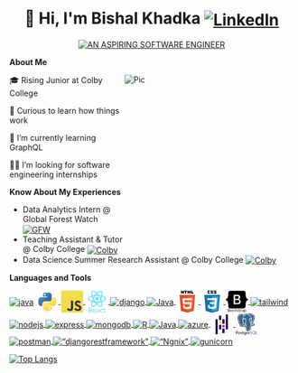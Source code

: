 <h1 align="center">👋 Hi, I'm Bishal Khadka <a href="https://www.linkedin.com/in/khadka-bishal/"><img align="center" src="https://upload.wikimedia.org/wikipedia/commons/thumb/c/ca/LinkedIn_logo_initials.png/640px-LinkedIn_logo_initials.png" alt="LinkedIn" height="25" width="25" /></a> </h1> 

<p align = "center"> <a align="center" href="https://git.io/typing-svg"><img src="https://readme-typing-svg.herokuapp.com?font=Fira+Code&size=25&duration=2500&pause=350&width=435&lines=AN+ASPIRING+SOFTWARE+ENGINEER" alt="AN ASPIRING SOFTWARE ENGINEER" /></a> </p>

**About Me**

<a>
<img align="right" src="https://miro.medium.com/max/628/1*bNJu2vdL40kXkBgi9Tl0ew.png" alt="Pic" height="300" width="300" />
</a>

🎓 Rising Junior at Colby College

🤔 Curious to learn how things work

🌱 I’m currently learning GraphQL

👨‍💻  I’m looking for software engineering internships

**Know About My Experiences**
- Data Analytics Intern @ Global Forest Watch <a href="https://www.globalforestwatch.org"><img align="center" src="https://content.globalforestwatch.org/wp-content/uploads/2020/06/Group-11@2x-1.png" alt="GFW" height="40" width="40" /></a> </h1>
- Teaching Assistant & Tutor @ Colby College <a href="https://www.colby.edu"><img align="center" src="https://upload.wikimedia.org/wikipedia/en/thumb/2/27/Colby_College_seal.svg/800px-Colby_College_seal.svg.png" alt="Colby" height="40" width="40" /></a> </h1> 
- Data Science Summer Research Assistant @ Colby College <a href="https://www.colby.edu/research/"><img align="center" src="https://upload.wikimedia.org/wikipedia/en/thumb/2/27/Colby_College_seal.svg/800px-Colby_College_seal.svg.png" alt="Colby" height="40" width="40" /></a> </h1>  

**Languages and Tools**

<a href="https://www.java.com/en/" target="_blank" rel="noreferrer"> <img align="center" src="https://1000logos.net/wp-content/uploads/2020/09/Java-Logo.png" alt="java" width="70" height="40"/></a>
</a>
<a href="https://www.python.org" target="blank">
<img align="center" src="https://raw.githubusercontent.com/devicons/devicon/master/icons/python/python-original.svg" alt="Python" height="40" width="40" />
</a>
<a href="https://developer.mozilla.org/en-US/docs/Web/JavaScript" target="_blank" rel="noreferrer"> <img align="center"  src="https://raw.githubusercontent.com/devicons/devicon/master/icons/javascript/javascript-original.svg" alt="javascript" width="40" height="40"/> </a>
<a href="https://reactjs.org/" target="_blank" rel="noreferrer"> <img align="center" src="https://raw.githubusercontent.com/devicons/devicon/master/icons/react/react-original-wordmark.svg" alt="react" width="40" height="40"/> </a> 
<a href="https://www.djangoproject.com/" target="_blank" rel="noreferrer"> <img align="center" src="https://cdn.worldvectorlogo.com/logos/django.svg" alt="django" width="40" height="40"/> </a> <a href="https://git-scm.com/" target="_blank" rel="noreferrer">
<a href="https://git-scm.com" target="blank">
<img align="center" src="https://git-scm.com/images/logos/downloads/Git-Icon-1788C.png" alt="Java" height="40" width="40" />
</a>
<a href="https://www.w3.org/html/" target="_blank" rel="noreferrer"> <img align="center" src="https://raw.githubusercontent.com/devicons/devicon/master/icons/html5/html5-original-wordmark.svg" alt="html5" width="40" height="40"/> </a> 
<a href="https://www.w3schools.com/css/" target="_blank" rel="noreferrer"> <img align="center"  src="https://raw.githubusercontent.com/devicons/devicon/master/icons/css3/css3-original-wordmark.svg" alt="css3" width="40" height="40"/> </a>
<a href="https://getbootstrap.com" target="_blank" rel="noreferrer"> <img align="center" src="https://raw.githubusercontent.com/devicons/devicon/master/icons/bootstrap/bootstrap-plain-wordmark.svg" alt="bootstrap" width="40" height="40"/> </a> 
<a href="https://tailwindcss.com/" target="_blank" rel="noreferrer"> <img align="center" src="https://www.vectorlogo.zone/logos/tailwindcss/tailwindcss-icon.svg" alt="tailwind" width="40" height="40"/> </a>
<a href="https://nodejs.org" target="_blank" rel="noreferrer"> <img align="center" src="https://brandslogos.com/wp-content/uploads/thumbs/nodejs-logo-vector.svg" alt="nodejs" width="100" height="40"/> </a> 
<a href="https://expressjs.com" target="_blank" rel="noreferrer"> <img align="center" src="https://upload.wikimedia.org/wikipedia/commons/6/64/Expressjs.png" alt="express" width="120" height="40"/> </a> 
<a href="https://www.mongodb.com/" target="_blank" rel="noreferrer"> <img  align="center" src="https://upload.wikimedia.org/wikipedia/commons/thumb/9/93/MongoDB_Logo.svg/2560px-MongoDB_Logo.svg.png" alt="mongodb" width="120" height="40"/> </a>
<a href="https://www.r-project.org" target="blank"> 
<img align="center" src="https://www.r-project.org/Rlogo.png" alt="R" height="40" width="45" />
</a>
<a href="https://jupyter.org" target="blank">
<img align="center" src="https://jupyter.org/assets/homepage/main-logo.svg" alt="Java" height="40" width="40" />
</a>
<a href="https://azure.microsoft.com/en-in/" target="_blank" rel="noreferrer"> <img align="center" src="https://www.vectorlogo.zone/logos/microsoft_azure/microsoft_azure-icon.svg" alt="azure" width="40" height="40"/> </a> 
<a href="https://pandas.pydata.org/" target="_blank" rel="noreferrer"> <img align="center" src="https://raw.githubusercontent.com/devicons/devicon/2ae2a900d2f041da66e950e4d48052658d850630/icons/pandas/pandas-original.svg" alt="pandas" width="40" height="40"/> </a>
<a href="https://www.postgresql.org" target="_blank" rel="noreferrer"> <img align="center"  src="https://raw.githubusercontent.com/devicons/devicon/master/icons/postgresql/postgresql-original-wordmark.svg" alt="postgresql" width="40" height="40"/> </a>
<a href="https://postman.com" target="_blank" rel="noreferrer"> <img align="center" src="https://www.vectorlogo.zone/logos/getpostman/getpostman-icon.svg" alt="postman" width="40" height="40"/> </a> <a href="https://www.python.org" target="_blank" rel="noreferrer">
</a>
<a href="https://www.django-rest-framework.org" target="_blank" rel="noreferrer"> <img align="center" src="https://www.django-rest-framework.org/img/logo.png" alt=“djangorestframework” width="80" height="60"/> </a>
<a href="https://www.nginx.com" target="_blank" rel="noreferrer"> <img align="center" src="https://download.logo.wine/logo/Nginx/Nginx-Logo.wine.png" alt=“Ngnix” width="80" height="40"/> </a>
<a href="https://gunicorn.org" target="_blank" rel="noreferrer"> <img align="center" src="https://upload.wikimedia.org/wikipedia/commons/thumb/0/00/Gunicorn_logo_2010.svg/1280px-Gunicorn_logo_2010.svg.png" alt="gunicorn" width="120" height="40"/></a>


[![Top Langs](https://github-readme-stats.vercel.app/api/top-langs/?username=Khadka-Bishal&layout=compact&show_icons=true)](https://github.com/anuraghazra/github-readme-stats)

